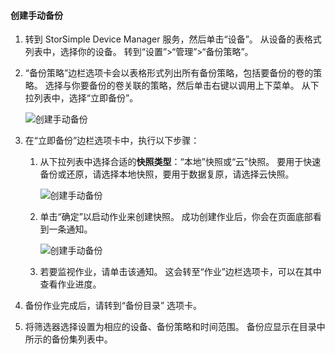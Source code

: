 
<!--author=alkohli last changed: 01/20/2017-->

#### <a name="to-create-a-manual-backup"></a>创建手动备份

1. 转到 StorSimple Device Manager 服务，然后单击“设备”。 从设备的表格式列表中，选择你的设备。 转到“设置”>“管理”>“备份策略”。

2. “备份策略”边栏选项卡会以表格形式列出所有备份策略，包括要备份的卷的策略。 选择与你要备份的卷关联的策略，然后单击右键以调用上下菜单。 从下拉列表中，选择“立即备份”。

    ![创建手动备份](./media/storsimple-8000-create-manual-backup/createmanualbu1.png)

3. 在“立即备份”边栏选项卡中，执行以下步骤：

    1. 从下拉列表中选择合适的**快照类型**：“本地”快照或“云”快照。 要用于快速备份或还原，请选择本地快照，要用于数据复原，请选择云快照。

        ![创建手动备份](./media/storsimple-8000-create-manual-backup/createmanualbu2.png)

    2. 单击“确定”以启动作业来创建快照。 成功创建作业后，你会在页面底部看到一条通知。

        ![创建手动备份](./media/storsimple-8000-create-manual-backup/createmanualbu4.png)

    3. 若要监视作业，请单击该通知。 这会转至“作业”边栏选项卡，可以在其中查看作业进度。


5. 备份作业完成后，请转到“备份目录”  选项卡。

6. 将筛选器选择设置为相应的设备、备份策略和时间范围。 备份应显示在目录中所示的备份集列表中。

